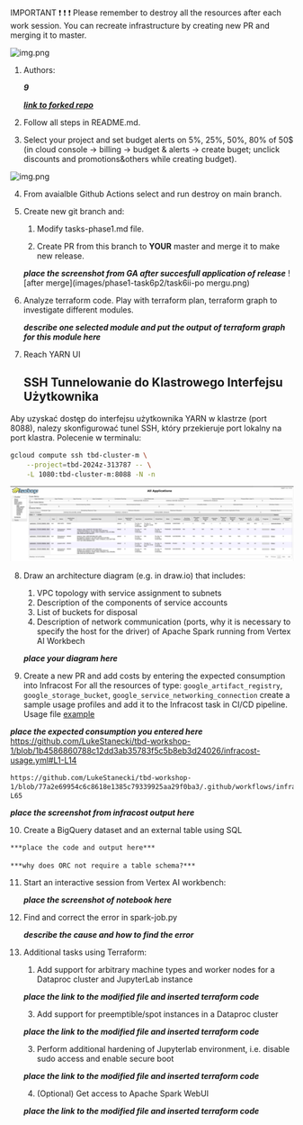 IMPORTANT ❗ ❗ ❗ Please remember to destroy all the resources after each work session. You can recreate infrastructure by creating new PR and merging it to master.
  
![img.png](doc/figures/destroy.png)

1. Authors:

   ***9***

   ***[link to forked repo](https://github.com/LukeStanecki/tbd-workshop-1)***
   
2. Follow all steps in README.md.

3. Select your project and set budget alerts on 5%, 25%, 50%, 80% of 50$ (in cloud console -> billing -> budget & alerts -> create buget; unclick discounts and promotions&others while creating budget).

  ![img.png](doc/figures/discounts.png)

4. From avaialble Github Actions select and run destroy on main branch.
   
5. Create new git branch and:
    1. Modify tasks-phase1.md file.
    
    2. Create PR from this branch to **YOUR** master and merge it to make new release. 

    
    ***place the screenshot from GA after succesfull application of release***
    ![after merge](images/phase1-task6p2/task6ii-po mergu.png)

6. Analyze terraform code. Play with terraform plan, terraform graph to investigate different modules.

    ***describe one selected module and put the output of terraform graph for this module here***
   
7. Reach YARN UI
   
   ## SSH Tunnelowanie do Klastrowego Interfejsu Użytkownika

Aby uzyskać dostęp do interfejsu użytkownika YARN w klastrze (port 8088), nalezy skonfigurować tunel SSH, który przekieruje port lokalny na port klastra. Polecenie w terminalu:

```bash
gcloud compute ssh tbd-cluster-m \
    --project=tbd-2024z-313787 -- \
    -L 1080:tbd-cluster-m:8088 -N -n
```

![yarnui.png](images/yarnui/yarnui.png)
   
8.  Draw an architecture diagram (e.g. in draw.io) that includes:
    1. VPC topology with service assignment to subnets
    2. Description of the components of service accounts
    3. List of buckets for disposal
    4. Description of network communication (ports, why it is necessary to specify the host for the driver) of Apache Spark running from Vertex AI Workbech
  
    ***place your diagram here***

9.  Create a new PR and add costs by entering the expected consumption into Infracost
For all the resources of type: `google_artifact_registry`, `google_storage_bucket`, `google_service_networking_connection`
create a sample usage profiles and add it to the Infracost task in CI/CD pipeline. Usage file [example](https://github.com/infracost/infracost/blob/master/infracost-usage-example.yml) 

   ***place the expected consumption you entered here***
    https://github.com/LukeStanecki/tbd-workshop-1/blob/1b4586860788c12dd3ab35783f5c5b8eb3d24026/infracost-usage.yml#L1-L14 

    https://github.com/LukeStanecki/tbd-workshop-1/blob/77a2e69954c6c8618e1385c79339925aa29f0ba3/.github/workflows/infracost.yml#L1-L65
    
   ***place the screenshot from infracost output here***

10.  Create a BigQuery dataset and an external table using SQL
    
    ***place the code and output here***
   
    ***why does ORC not require a table schema?***

  
11. Start an interactive session from Vertex AI workbench:

    ***place the screenshot of notebook here***
   
12. Find and correct the error in spark-job.py

    ***describe the cause and how to find the error***

13. Additional tasks using Terraform:

    1. Add support for arbitrary machine types and worker nodes for a Dataproc cluster and JupyterLab instance

    ***place the link to the modified file and inserted terraform code***
    
    3. Add support for preemptible/spot instances in a Dataproc cluster

    ***place the link to the modified file and inserted terraform code***
    
    3. Perform additional hardening of Jupyterlab environment, i.e. disable sudo access and enable secure boot
    
    ***place the link to the modified file and inserted terraform code***

    4. (Optional) Get access to Apache Spark WebUI

    ***place the link to the modified file and inserted terraform code***
